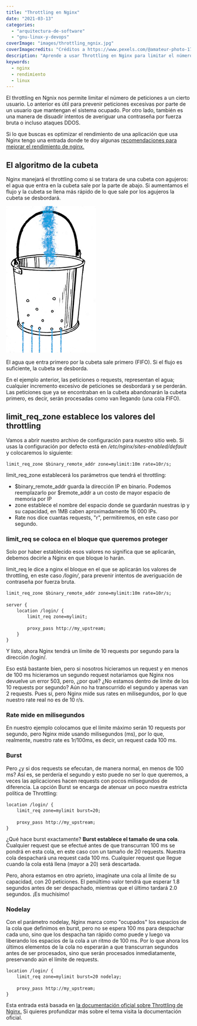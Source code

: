 ```yaml
---
title: "Throttling en Nginx"
date: "2021-03-13"
categories: 
  - "arquitectura-de-software"
  - "gnu-linux-y-devops"
coverImage: "images/throttling_ngnix.jpg"
coverImagecredits: "Créditos a https://www.pexels.com/@amateur-photo-1700447"
description: "Aprende a usar Throttling en Nginx para limitar el número de peticiones en tu aplicación, mitigando ataques DDOS o de fuerza bruta."
keywords:
  - nginx
  - rendimiento
  - linux
---
```


El throttling en Ngnix nos permite limitar el número de peticiones a un cierto usuario. Lo anterior es útil para prevenir peticiones excesivas por parte de un usuario que mantengan el sistema ocupado. Por otro lado, también es una manera de disuadir intentos de averiguar una contraseña por fuerza bruta o incluso ataques DDOS.

Si lo que buscas es optimizar el rendimiento de una aplicación que usa Nginx tengo una entrada donde te doy algunas [recomendaciones para mejorar el rendimiento de nginx.](https://coffeebytes.dev/nginx-keepalive-gzip-http2-mejor-rendimiento-en-tu-sitio-web/)

## El algoritmo de la cubeta

Nginx manejará el throttling como si se tratara de una cubeta con agujeros: el agua que entra en la cubeta sale por la parte de abajo. Si aumentamos el flujo y la cubeta se llena más rápido de lo que sale por los agujeros la cubeta se desbordará.

![Cubeta con agujeros.](images/cubeta_-1.jpg)

El agua que entra primero por la cubeta sale primero (FIFO). Si el flujo es suficiente, la cubeta se desborda.

En el ejemplo anterior, las peticiones o requests, representan el agua; cualquier incremento excesivo de peticiones se desbordará y se perderán. Las peticiones que ya se encontraban en la cubeta abandonarán la cubeta primero, es decir, serán procesadas como van llegando (una cola FIFO).

## limit\_req\_zone establece los valores del throttling

Vamos a abrir nuestro archivo de configuración para nuestro sitio web. Si usas la configuración por defecto está en _/etc/nginx/sites-enabled/default_ y colocaremos lo siguiente:

```nginx
limit_req_zone $binary_remote_addr zone=mylimit:10m rate=10r/s;
```

limit\_req\_zone establecerá los parámetros que tendrá el throttling:

- $binary\_remote\_addr guarda la dirección IP en binario. Podemos reemplazarlo por $remote\_addr a un costo de mayor espacio de memoria por IP
- zone establece el nombre del espacio donde se guardarán nuestras ip y su capacidad, en 1MB caben aproximadamente 16 000 IPs.
- Rate nos dice cuantas requests, "r", permitiremos, en este caso por segundo.

### limit\_req se coloca en el bloque que queremos proteger

Solo por haber establecido esos valores no significa que se aplicarán, debemos decirle a Nginx en que bloque lo harán.

limit\_req le dice a nginx el bloque en el que se aplicarán los valores de throttling, en este caso _/login/_, para prevenir intentos de averiguación de contraseña por fuerza bruta.

```nginx
limit_req_zone $binary_remote_addr zone=mylimit:10m rate=10r/s;
 
server {
    location /login/ {
        limit_req zone=mylimit;
        
        proxy_pass http://my_upstream;
    }
}
```

Y listo, ahora Nginx tendrá un límite de 10 requests por segundo para la dirección /login/.

Eso está bastante bien, pero si nosotros hicieramos un request y en menos de 100 ms hicieramos un segundo request notariamos que Nginx nos devuelve un error 503, pero, ¿por qué? ¿No estamos dentro de límite de los 10 requests por segundo? Aún no ha transcurrido el segundo y apenas van 2 requests. Pues sí, pero Nginx mide sus rates en milisegundos, por lo que nuestro rate real no es de 10 r/s.

### Rate mide en milisegundos

En nuestro ejemplo colocamos que el límite máximo serán 10 requests por segundo, pero Nginx mide usando milisegundos (ms), por lo que, realmente, nuestro rate es 1r/100ms, es decir, un request cada 100 ms.

### Burst

Pero ¿y si dos requests se efecutan, de manera normal, en menos de 100 ms? Así es, se perdería el segundo y esto puede no ser lo que queremos, a veces las aplicaciones hacen requests con pocos milisegundos de diferencia. La opción Burst se encarga de atenuar un poco nuestra estricta política de Throttling:

```nginx
location /login/ {
    limit_req zone=mylimit burst=20;
 
    proxy_pass http://my_upstream;
}
```

¿Qué hace burst exactamente? **Burst establece el tamaño de una cola**. Cualquier request que se efectué antes de que transcurran 100 ms se pondrá en esta cola, en este caso con un tamaño de 20 requests. Nuestra cola despachará una request cada 100 ms. Cualquier request que llegue cuando la cola está llena (mayor a 20) será descartada.

Pero, ahora estamos en otro aprieto, imagínate una cola al límite de su capacidad, con 20 peticiones. El penúltimo valor tendrá que esperar 1.8 segundos antes de ser despachado, mientras que el último tardará 2.0 segundos. ¡Es muchísimo!

### Nodelay

Con el parámetro nodelay, Nginx marca como "ocupados" los espacios de la cola que definimos en burst, pero no se espera 100 ms para despachar cada uno, sino que los despacha tan rápido como puede y luego va liberando los espacios de la cola a un ritmo de 100 ms. Por lo que ahora los últimos elementos de la cola no esperarán a que transcurran segundos antes de ser procesados, sino que serán procesados inmediatamente, preservando aún el límite de requests.

```nginx
location /login/ {
    limit_req zone=mylimit burst=20 nodelay;
 
    proxy_pass http://my_upstream;
}
```

Esta entrada está basada en [la documentación oficial sobre Throttling de Nginx.](https://www.nginx.com/blog/rate-limiting-nginx/) Si quieres profundizar más sobre el tema visita la documentación oficial.

